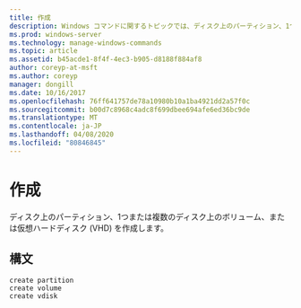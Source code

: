 ```yaml
---
title: 作成
description: Windows コマンドに関するトピックでは、ディスク上のパーティション、1つまたは複数のディスク上のボリューム、または仮想ハードディスク (VHD) を作成します。
ms.prod: windows-server
ms.technology: manage-windows-commands
ms.topic: article
ms.assetid: b45acde1-8f4f-4ec3-b905-d8188f884af8
author: coreyp-at-msft
ms.author: coreyp
manager: dongill
ms.date: 10/16/2017
ms.openlocfilehash: 76ff641757de78a10980b10a1ba4921dd2a57f0c
ms.sourcegitcommit: b00d7c8968c4adc8f699dbee694afe6ed36bc9de
ms.translationtype: MT
ms.contentlocale: ja-JP
ms.lasthandoff: 04/08/2020
ms.locfileid: "80846845"
---
```

# <a name="create"></a>作成

ディスク上のパーティション、1つまたは複数のディスク上のボリューム、または仮想ハードディスク (VHD) を作成します。

## <a name="syntax"></a>構文

```
create partition
create volume
create vdisk
```
